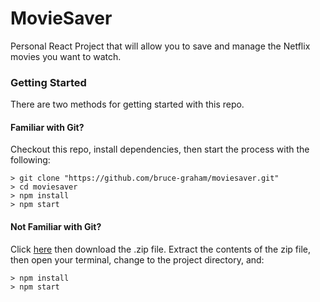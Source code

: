 # MovieSaver

Personal React Project that will allow you to save and manage the Netflix movies you want to watch.

### Getting Started

There are two methods for getting started with this repo.

#### Familiar with Git?
Checkout this repo, install dependencies, then start the process with the following:

```
> git clone "https://github.com/bruce-graham/moviesaver.git"
> cd moviesaver
> npm install
> npm start
```

#### Not Familiar with Git?
Click [here](https://github.com/bruce-graham/moviesaver) then download the .zip file.  Extract the contents of the zip file, then open your terminal, change to the project directory, and:

```
> npm install
> npm start
```